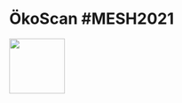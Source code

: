 # ÖkoScan #MESH2021


<img align="center" width="100" height="100" src="https://github.com/Sebastian-Zok/EcoScan-MESH2021/blob/main/img/Logo.png">
